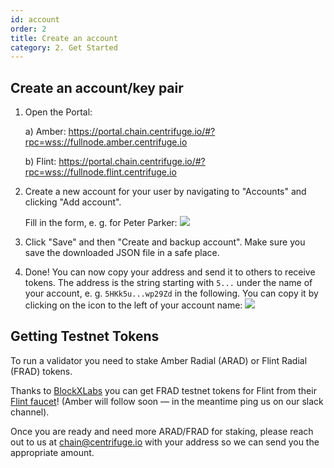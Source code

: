 ```yaml
---
id: account
order: 2
title: Create an account
category: 2. Get Started
---
```


## Create an account/key pair
1. Open the Portal:

    a) Amber: https://portal.chain.centrifuge.io/#?rpc=wss://fullnode.amber.centrifuge.io

    b) Flint: https://portal.chain.centrifuge.io/#?rpc=wss://fullnode.flint.centrifuge.io

1. Create a new account for your user by navigating to "Accounts" and clicking "Add account".

    Fill in the form, e. g. for Peter Parker: ![](../../../src/images/chain/create-account.png)

1. Click "Save" and then "Create and backup account". Make sure you save the downloaded JSON file in a safe place.

1. Done! You can now copy your address and send it to others to receive tokens. The address is the string starting with `5...` under the name of your account, e. g. `5HKk5u...wp29Zd` in the following. You can copy it by clicking on the icon to the left of your account name: ![](../../../src/images/chain/account-address.png)


## Getting Testnet Tokens

To run a validator you need to stake Amber Radial (ARAD) or Flint Radial (FRAD) tokens.

Thanks to [BlockXLabs](https://blockxlabs.com/) you can get FRAD testnet tokens for Flint from their [Flint faucet](https://faucets.blockxlabs.com/centrifuge)! (Amber will follow soon — in the meantime ping us on our slack channel).

Once you are ready and need more ARAD/FRAD for staking, please reach out to us at chain@centrifuge.io with your address so we can send you the appropriate amount.
